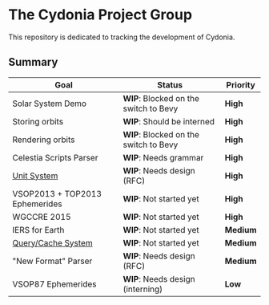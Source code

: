 # The Cydonia Project Group

This repository is dedicated to tracking the development of Cydonia.

## Summary

<!-- markdownlint-disable MD013 -->

| Goal                                        | Status                                 | Priority   |
| ------------------------------------------- | -------------------------------------- | ---------- |
| Solar System Demo                           | **WIP**: Blocked on the switch to Bevy | **High**   |
| Storing orbits                              | **WIP**: Should be interned            | **High**   |
| Rendering orbits                            | **WIP**: Blocked on the switch to Bevy | **High**   |
| Celestia Scripts Parser                     | **WIP**: Needs grammar                 | **High**   |
| [Unit System](goals/unit-system.md)         | **WIP**: Needs design (RFC)            | **High**   |
| VSOP2013 + TOP2013 Ephemerides              | **WIP**: Not started yet               | **High**   |
| WGCCRE 2015                                 | **WIP**: Not started yet               | **High**   |
| IERS for Earth                              | **WIP**: Not started yet               | **Medium** |
| [Query/Cache System](goals/query-system.md) | **WIP**: Not started yet               | **Medium** |
| "New Format" Parser                         | **WIP**: Needs design (RFC)            | **Medium** |
| VSOP87 Ephemerides                          | **WIP**: Needs design (interning)      | **Low**    |

<!-- markdownlint-enable MD013 -->
